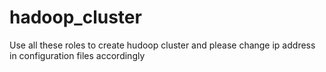 # hadoop_cluster

Use all these roles to create hudoop cluster
and please change ip address in configuration files accordingly
